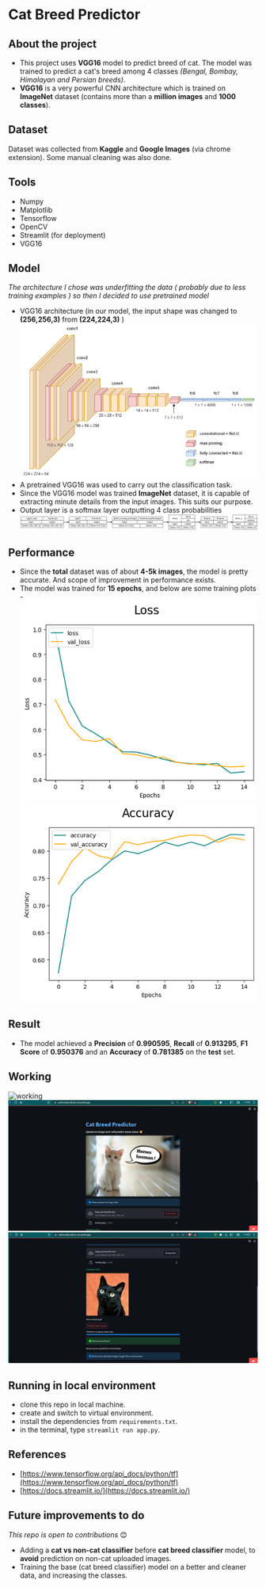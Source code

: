 # Cat Breed Predictor

## About the project
+ This project uses **VGG16** model to predict breed of cat. The model was trained to predict a cat's breed among 4 classes *(Bengal, Bombay, Himalayan and Persian breeds)*.
+ **VGG16** is a very powerful CNN architecture which is trained on **ImageNet** dataset (contains more than a **million images** and **1000 classes**).

## Dataset
Dataset was collected from **Kaggle** and **Google Images** (via chrome extension). Some manual cleaning was also done.

## Tools
+ Numpy
+ Matplotlib
+ Tensorflow
+ OpenCV
+ Streamlit (for deployment)
+ VGG16

## Model
*The architecture I chose was underfitting the data ( probably due to less training examples ) so then I decided to use pretrained model*
+ VGG16 architecture (in our model, the input shape was changed to **(256,256,3)** from **(224,224,3)** )
![VGG16](helper/vgg16_image.png)
+ A pretrained VGG16 was used to carry out the classification task.
+ Since the VGG16 model was trained **ImageNet** dataset, it is capable of extracting minute details from the input images. This suits our purpose.
+ Output layer is a softmax layer outputting 4 class probabilities
![model](helper/model.png)

## Performance
+ Since the **total** dataset was of about **4-5k images**, the model is pretty accurate. And scope of improvement in performance exists.
+ The model was trained for **15 epochs**, and below are some training plots -
![loss](helper/Loss.png)
![accuracy](helper/accuracy.png)

## Result
+ The model achieved a **Precision** of **0.990595**, **Recall** of **0.913295**, **F1 Score** of **0.950376** and an **Accuracy** of **0.781385** on the **test** set.

## Working
![working](helper/streamlit-app-2023-07-13-19-07-81.gif)
![pg1](helper/Screenshot(309).png)
![pg2](helper/Screenshot(310).png)

## Running in local environment
+ clone this repo in local machine.
+ create and switch to virtual environment.
+ install the dependencies from `requirements.txt`.
+ in the terminal, type `streamlit run app.py`.

## References
+ [https://www.tensorflow.org/api_docs/python/tf](https://www.tensorflow.org/api_docs/python/tf)
+ [https://docs.streamlit.io/](https://docs.streamlit.io/)

## Future improvements to do
_This repo is open to contributions_ 😊
+ Adding a **cat vs non-cat classifier** before **cat breed classifier** model, to **avoid** prediction on non-cat uploaded images.
+ Training the base (cat breed classifier) model on a better and cleaner data, and increasing the classes.
